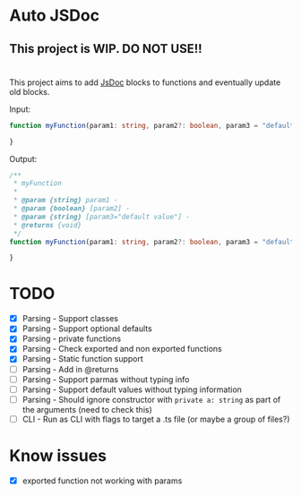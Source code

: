 # Auto JSDoc

## This project is WIP. DO NOT USE!!

#

This project aims to add [JsDoc](https://jsdoc.app/) blocks to functions and eventually update old blocks.

Input:
```ts
function myFunction(param1: string, param2?: boolean, param3 = "default value") {

}
```

Output:
```ts
/**
 * myFunction
 *
 * @param {string} param1 - 
 * @param {boolean} [param2] - 
 * @param {string} [param3="default value"] - 
 * @returns {void}
 */
function myFunction(param1: string, param2?: boolean, param3 = "default value") {

}
```

# TODO
* [X] Parsing - Support classes
* [X] Parsing - Support optional defaults
* [X] Parsing - private functions
* [X] Parsing - Check exported and non exported functions
* [X] Parsing - Static function support
* [ ] Parsing - Add in @returns
* [ ] Parsing - Support parmas without typing info
* [ ] Parsing - Support default values without typing information
* [ ] Parsing - Should ignore constructor with `private a: string` as part of the arguments (need to check this)
* [ ] CLI - Run as CLI with flags to target a .ts file (or maybe a group of files?)

# Know issues
* [X] exported function not working with params
